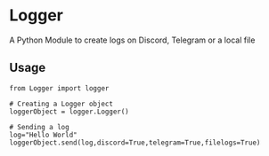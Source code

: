 # Logger
A Python Module to create logs on Discord, Telegram or a local file

## Usage
```
from Logger import logger

# Creating a Logger object
loggerObject = logger.Logger()

# Sending a log
log="Hello World"
loggerObject.send(log,discord=True,telegram=True,filelogs=True)
```
